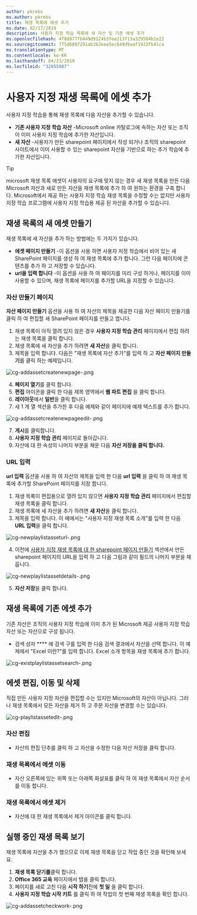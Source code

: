 ```yaml
---
author: pkrebs
ms.author: pkrebs
title: 재생 목록에 에셋 추가
ms.date: 02/17/2019
description: 사용자 지정 학습 목록에 새 자산 및 기존 에셋 추가
ms.openlocfilehash: 4f8d977fb449d9124b3fee213f13a329584b1e22
ms.sourcegitcommit: 775d6807291ab263eea5ec649d9aaf1933fb41ca
ms.translationtype: MT
ms.contentlocale: ko-KR
ms.lasthandoff: 04/23/2019
ms.locfileid: "32055987"
---
```

# <a name="add-assets-to-a-custom-playlist"></a>사용자 지정 재생 목록에 에셋 추가

사용자 지정 학습을 통해 재생 목록에 다음 자산을 추가할 수 있습니다.

- **기존 사용자 지정 학습 자산** -Microsoft online 카탈로그에 속하는 자산 또는 조직이 이미 사용자 지정 학습에 추가한 자산입니다.
- **새 자산** -사용자가 만든 sharepoint 페이지에서 작성 되거나 조직의 sharepoint 사이트에서 이미 사용할 수 있는 sharepoint 자산을 기반으로 하는 추가 학습에 추가한 자산입니다. 

> [!TIP]
> microsoft 재생 목록 에셋이 사용자의 요구에 맞지 않는 경우 새 재생 목록을 만든 다음 Microsoft 자산과 새로 만든 자산을 재생 목록에 추가 하 여 원하는 환경을 구축 합니다. Microsoft에서 제공 하는 사용자 지정 학습 재생 목록을 수정할 수는 없지만 사용자 지정 학습 프로그램에 사용자 지정 학습용 제공 된 자산을 추가할 수 있습니다.   

## <a name="create-a-new-asset-for-a-playlist"></a>재생 목록의 새 에셋 만들기

재생 목록에 새 자산을 추가 하는 방법에는 두 가지가 있습니다.

- **에셋 페이지 만들기** -이 옵션을 사용 하면 사용자 지정 학습에서 비어 있는 새 SharePoint 페이지를 생성 하 여 재생 목록에 추가 합니다. 그런 다음 페이지에 콘텐츠를 추가 하 고 저장할 수 있습니다.  
- **url을 입력 합니다** -이 옵션을 사용 하 여 페이지를 미리 구성 하거나, 페이지를 이미 사용할 수 있으며, 재생 목록에 페이지를 추가할 URL을 지정할 수 있습니다.

### <a name="create-asset-page"></a>자산 만들기 페이지 
**자산 페이지 만들기** 옵션을 사용 하 여 자산의 제목을 제공한 다음 자산 페이지 만들기를 클릭 하 여 편집할 새 SharePoint 페이지를 만들고 엽니다. 

1.  재생 목록이 아직 열려 있지 않은 경우 **사용자 지정 학습 관리** 페이지에서 편집 하려는 재생 목록을 클릭 합니다. 
2. 재생 목록에 새 자산을 추가 하려면 **새 자산**을 클릭 합니다. 
3. 제목을 입력 합니다. 다음은 "재생 목록에 자산 추가"를 입력 하 고 **자산 페이지 만들기**를 클릭 하는 예제입니다.

![cg-addassetcreatenewpage-.png](media/cg-addassetcreatenewpage.png)

4. **페이지 열기**를 클릭 합니다.
5. **편집** 아이콘을 클릭 한 다음 제목 영역에서 **웹 파트 편집** 을 클릭 합니다.
6. **레이아웃**에서 **일반**을 클릭 합니다. 
7. 새 1 개 열 섹션을 추가한 후 다음 예제와 같이 페이지에 예제 텍스트를 추가 합니다. 

![cg-addassetcreatenewpageedit-.png](media/cg-addassetcreatenewpageedit.png)

7. **게시**를 클릭합니다.
8. **사용자 지정 학습 관리** 페이지로 돌아갑니다. 
9. 자산에 대 한 속성의 나머지 부분을 채운 다음 **자산 저장을 클릭 합니다.**

### <a name="enter-the-url"></a>URL 입력
**url 입력** 옵션을 사용 하 여 자산의 제목을 입력 한 다음 **url 입력** 을 클릭 하 여 재생 목록에 추가할 SharePoint 페이지를 지정 합니다. 

1.  재생 목록이 편집용으로 열려 있지 않으면 **사용자 지정 학습 관리** 페이지에서 편집할 재생 목록을 클릭 합니다. 
2. 재생 목록에 새 자산을 추가 하려면 **새 자산**을 클릭 합니다. 
3. 제목을 입력 합니다. 이 예에서는 "사용자 지정 재생 목록 소개"를 입력 한 다음 **URL 입력**을 클릭 합니다. 

![cg-newplaylistasseturl-.png](media/cg-newplaylistasseturl.png)

4. 이전에 [사용자 지정 재생 목록에 대 한 sharepoint 페이지 만들기](custom_createnewpage.md) 섹션에서 만든 sharepoint 페이지의 URL을 입력 하 고 다음 그림과 같이 필드의 나머지 부분을 채웁니다.

![cg-newplaylistassetdetails-.png](media/cg-newplaylistassetdetails.png)

5. **자산 저장**을 클릭 합니다. 

## <a name="add-an-existing-asset-to-a-playlist"></a>재생 목록에 기존 에셋 추가

기존 자산은 조직의 사용자 지정 학습에 이미 추가 된 Microsoft 제공 사용자 지정 학습 자산 또는 자산으로 구성 됩니다. 

- 검색 상자 **** 에 검색 구를 입력 한 다음 검색 결과에서 자산을 선택 합니다. 이 예제에서 "Excel 이란?"를 입력 합니다. Excel 소개 항목을 재생 목록에 추가 합니다.

![cg-existplaylistassetsearch-.png](media/cg-existplaylistassetsearch.png)

## <a name="edit-move-and-delete-assets"></a>에셋 편집, 이동 및 삭제
직접 만든 사용자 지정 자산을 편집할 수는 있지만 Microsoft의 자산이 아닙니다. 그러나 재생 목록에서 모든 자산을 제거 하 고 주문 자산을 변경할 수는 있습니다. 

![cg-playlistassetedit-.png](media/cg-playlistassetedit.png)

### <a name="edit-an-asset"></a>자산 편집
- 자산의 편집 단추를 클릭 하 고 자산을 수정한 다음 자산 저장을 클릭 합니다. 

### <a name="move-an-asset-in-a-playlist"></a>재생 목록에서 에셋 이동
- 자산 오른쪽에 있는 위쪽 또는 아래쪽 화살표를 클릭 하 여 재생 목록에서 자산 순서를 이동 합니다.

### <a name="remove-an-asset-from-a-playlist"></a>재생 목록에서 에셋 제거
- 자산에 대 한 재생 목록에서 제거 아이콘를 클릭 합니다. 

## <a name="view-the-playlist-in-action"></a>실행 중인 재생 목록 보기
재생 목록에 자산을 추가 했으므로 이제 재생 목록을 닫고 작업 중인 것을 확인해 보세요. 

1. **재생 목록 닫기를**클릭 합니다.
2. **Office 365 교육** 페이지에서 탭을 클릭 합니다.
3. 페이지를 새로 고친 다음 **시작 하기**전에 **첫 일** 을 클릭 합니다.
4. **사용자 지정 학습 시작 키트** 를 클릭 하 여 작업의 첫 번째 재생 목록을 확인 합니다. 

![cg-addassetcheckwork-.png](media/cg-addassetcheckwork.png)